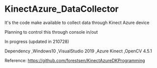 # KinectAzure_DataCollector

It's the code make available to collect data through Kinect Azure device

Planning to control this through console in/out

In progress (updated in 210728)

Dependency
  ,Windows10
  ,VisualStudio 2019
  ,Azure Kinect
  ,OpenCV 4.5.1


Reference: https://github.com/forestsen/KinectAzureDKProgramming
